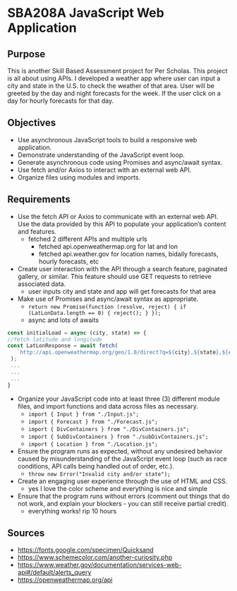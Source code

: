 # SBA208A JavaScript Web Application

## Purpose

This is another Skill Based Assessment project for Per Scholas. This project is all about using APIs. I developed a weather app where user can input a city and state in the U.S. to check the weather of that area. User will be greeted by the day and night forecasts for the week. If the user click on a day for hourly forecasts for that day.

## Objectives

- Use asynchronous JavaScript tools to build a responsive web application.
- Demonstrate understanding of the JavaScript event loop.
- Generate asynchronous code using Promises and async/await syntax.
- Use fetch and/or Axios to interact with an external web API.
- Organize files using modules and imports.

## Requirements

- Use the fetch API or Axios to communicate with an external web API. Use the data provided by this API to populate your application’s content and features.
  - fetched 2 different APIs and multiple urls
    - fetched api.openweathermap.org for lat and lon
    - fetched api.weather.gov for location names, bidaily forecasts, hourly forecasts, etc
- Create user interaction with the API through a search feature, paginated gallery, or similar. This feature should use GET requests to retrieve associated data.
  - user inputs city and state and app will get forecasts for that area
- Make use of Promises and async/await syntax as appropriate.
  - `return new Promise(function (resolve, reject) { if (LatLonData.length == 0) { reject(); } });`
  - async and lots of awaits

```js
const initialLoad = async (city, state) => {
//fetch latitude and longitude
const LatLonResponse = await fetch(
   `http://api.openweathermap.org/geo/1.0/direct?q=${city},${state},${country}&limit=5&appid=${API_KEY}`
 );
 ...
 ...
 ...
}
```

- Organize your JavaScript code into at least three (3) different module files, and import functions and data across files as necessary.
  - `import { Input } from "./Input.js";`
  - `import { Forecast } from "./Forecast.js";`
  - `import { DivContainers } from "./DivContainers.js";`
  - `import { SubDivContainers } from "./subDivContainers.js";`
  - `import { Location } from "./Location.js";`
- Ensure the program runs as expected, without any undesired behavior caused by misunderstanding of the JavaScript event loop (such as race conditions, API calls being handled out of order, etc.).
  - `throw new Error("Invalid city and/or state");`
- Create an engaging user experience through the use of HTML and CSS.
  - yes I love the color scheme and everything is nice and simple
- Ensure that the program runs without errors (comment out things that do not work, and explain your blockers - you can still receive partial credit).
  - everything works! rip 10 hours

## Sources

- https://fonts.google.com/specimen/Quicksand
- https://www.schemecolor.com/another-curiosity.php
- https://www.weather.gov/documentation/services-web-api#/default/alerts_query
- https://openweathermap.org/api
